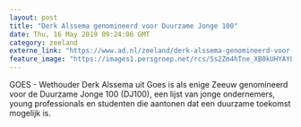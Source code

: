 ```yaml
---
layout: post
title: "Derk Alssema genomineerd voor Duurzame Jonge 100"
date: Thu, 16 May 2019 09:24:06 GMT
category: zeeland
externe_link: "https://www.ad.nl/zeeland/derk-alssema-genomineerd-voor-duurzame-jonge-100~a857fc21/"
feature_image: "https://images1.persgroep.net/rcs/Ss2Zm4hTne_XB0kUHYAYLGqge5Q/diocontent/104660151/_fitwidth/400/?appId=21791a8992982cd8da851550a453bd7f&quality=0.7"
---
```


GOES - Wethouder Derk Alssema uit Goes is als enige Zeeuw genomineerd voor de Duurzame Jonge 100 (DJ100), een lijst van jonge ondernemers, young professionals en studenten die aantonen dat een duurzame toekomst mogelijk is.
